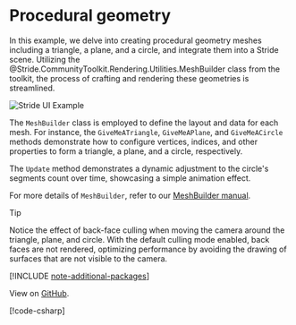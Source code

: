 # Procedural geometry

In this example, we delve into creating procedural geometry meshes including a triangle, a plane, and a circle, and integrate them into a Stride scene. Utilizing the @Stride.CommunityToolkit.Rendering.Utilities.MeshBuilder class from the toolkit, the process of crafting and rendering these geometries is streamlined.

![Stride UI Example](media/stride-game-engine-procedural-geometry.webp)

The `MeshBuilder` class is employed to define the layout and data for each mesh. For instance, the `GiveMeATriangle`, `GiveMeAPlane`, and `GiveMeACircle` methods demonstrate how to configure vertices, indices, and other properties to form a triangle, a plane, and a circle, respectively.

The `Update` method demonstrates a dynamic adjustment to the circle's segments count over time, showcasing a simple animation effect.

For more details of `MeshBuilder`, refer to our [MeshBuilder manual](../../rendering/mesh-builder.md).

> [!TIP]
> Notice the effect of back-face culling when moving the camera around the triangle, plane, and circle. With the default culling mode enabled, back faces are not rendered, optimizing performance by avoiding the drawing of surfaces that are not visible to the camera.

[!INCLUDE [note-additional-packages](../../../includes/manual/examples/note-additional-packages.md)]

View on [GitHub](https://github.com/stride3d/stride-community-toolkit/tree/main/examples/code-only/Example05_ProceduralGeometry).

[!code-csharp[](../../../../examples/code-only/Example05_ProceduralGeometry/Program.cs)]
